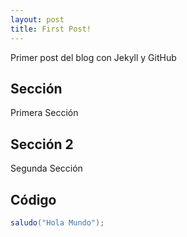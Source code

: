 ```yaml
---
layout: post
title: First Post!
---
```


Primer post del blog con Jekyll y GitHub

## Sección
Primera Sección

## Sección 2
Segunda Sección

## Código

```java
saludo("Hola Mundo");
```
